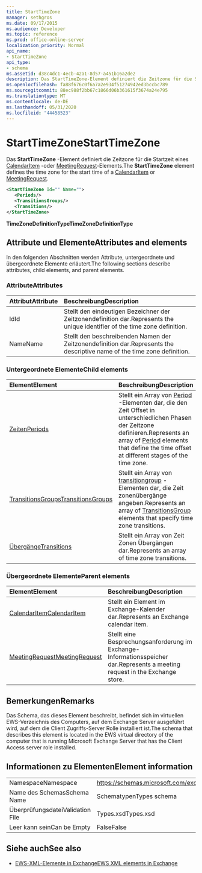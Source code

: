```yaml
---
title: StartTimeZone
manager: sethgros
ms.date: 09/17/2015
ms.audience: Developer
ms.topic: reference
ms.prod: office-online-server
localization_priority: Normal
api_name:
- StartTimeZone
api_type:
- schema
ms.assetid: d38c4dc1-4ecb-42a1-8d57-a451b16a2de2
description: Das StartTimeZone-Element definiert die Zeitzone für die Startzeit eines CalendarItem-oder MeetingRequest-Elements.
ms.openlocfilehash: fa88f676c0f6a7a2e934f51274942ed3bccbc789
ms.sourcegitcommit: 88ec988f2bb67c1866d06b361615f3674a24e795
ms.translationtype: MT
ms.contentlocale: de-DE
ms.lasthandoff: 05/31/2020
ms.locfileid: "44458523"
---
```

# <a name="starttimezone"></a><span data-ttu-id="5a170-103">StartTimeZone</span><span class="sxs-lookup"><span data-stu-id="5a170-103">StartTimeZone</span></span>

<span data-ttu-id="5a170-104">Das **StartTimeZone** -Element definiert die Zeitzone für die Startzeit eines [CalendarItem](calendaritem.md) -oder [MeetingRequest](meetingrequest.md)-Elements.</span><span class="sxs-lookup"><span data-stu-id="5a170-104">The **StartTimeZone** element defines the time zone for the start time of a [CalendarItem](calendaritem.md) or [MeetingRequest](meetingrequest.md).</span></span>
  
```xml
<StartTimeZone Id="" Name="">
   <Periods/>
   <TransitionsGroups/>
   <Transitions/>
</StartTimeZone>
```

<span data-ttu-id="5a170-105">**TimeZoneDefinitionType**</span><span class="sxs-lookup"><span data-stu-id="5a170-105">**TimeZoneDefinitionType**</span></span>

## <a name="attributes-and-elements"></a><span data-ttu-id="5a170-106">Attribute und Elemente</span><span class="sxs-lookup"><span data-stu-id="5a170-106">Attributes and elements</span></span>

<span data-ttu-id="5a170-107">In den folgenden Abschnitten werden Attribute, untergeordnete und übergeordnete Elemente erläutert.</span><span class="sxs-lookup"><span data-stu-id="5a170-107">The following sections describe attributes, child elements, and parent elements.</span></span>
  
### <a name="attributes"></a><span data-ttu-id="5a170-108">Attribute</span><span class="sxs-lookup"><span data-stu-id="5a170-108">Attributes</span></span>

|<span data-ttu-id="5a170-109">**Attribut**</span><span class="sxs-lookup"><span data-stu-id="5a170-109">**Attribute**</span></span>|<span data-ttu-id="5a170-110">**Beschreibung**</span><span class="sxs-lookup"><span data-stu-id="5a170-110">**Description**</span></span>|
|:-----|:-----|
|<span data-ttu-id="5a170-111">Id</span><span class="sxs-lookup"><span data-stu-id="5a170-111">Id</span></span>  <br/> |<span data-ttu-id="5a170-112">Stellt den eindeutigen Bezeichner der Zeitzonendefinition dar.</span><span class="sxs-lookup"><span data-stu-id="5a170-112">Represents the unique identifier of the time zone definition.</span></span>  <br/> |
|<span data-ttu-id="5a170-113">Name</span><span class="sxs-lookup"><span data-stu-id="5a170-113">Name</span></span>  <br/> |<span data-ttu-id="5a170-114">Stellt den beschreibenden Namen der Zeitzonendefinition dar.</span><span class="sxs-lookup"><span data-stu-id="5a170-114">Represents the descriptive name of the time zone definition.</span></span>  <br/> |
   
### <a name="child-elements"></a><span data-ttu-id="5a170-115">Untergeordnete Elemente</span><span class="sxs-lookup"><span data-stu-id="5a170-115">Child elements</span></span>

|<span data-ttu-id="5a170-116">**Element**</span><span class="sxs-lookup"><span data-stu-id="5a170-116">**Element**</span></span>|<span data-ttu-id="5a170-117">**Beschreibung**</span><span class="sxs-lookup"><span data-stu-id="5a170-117">**Description**</span></span>|
|:-----|:-----|
|[<span data-ttu-id="5a170-118">Zeiten</span><span class="sxs-lookup"><span data-stu-id="5a170-118">Periods</span></span>](periods.md) <br/> |<span data-ttu-id="5a170-119">Stellt ein Array von [Period](period.md) -Elementen dar, die den Zeit Offset in unterschiedlichen Phasen der Zeitzone definieren.</span><span class="sxs-lookup"><span data-stu-id="5a170-119">Represents an array of [Period](period.md) elements that define the time offset at different stages of the time zone.</span></span>  <br/> |
|[<span data-ttu-id="5a170-120">TransitionsGroups</span><span class="sxs-lookup"><span data-stu-id="5a170-120">TransitionsGroups</span></span>](transitionsgroups.md) <br/> |<span data-ttu-id="5a170-121">Stellt ein Array von [transitiongroup](transitionsgroup.md) -Elementen dar, die Zeit zonenübergänge angeben.</span><span class="sxs-lookup"><span data-stu-id="5a170-121">Represents an array of [TransitionsGroup](transitionsgroup.md) elements that specify time zone transitions.</span></span>  <br/> |
|[<span data-ttu-id="5a170-122">Übergänge</span><span class="sxs-lookup"><span data-stu-id="5a170-122">Transitions</span></span>](transitions.md) <br/> |<span data-ttu-id="5a170-123">Stellt ein Array von Zeit Zonen Übergängen dar.</span><span class="sxs-lookup"><span data-stu-id="5a170-123">Represents an array of time zone transitions.</span></span>  <br/> |
   
### <a name="parent-elements"></a><span data-ttu-id="5a170-124">Übergeordnete Elemente</span><span class="sxs-lookup"><span data-stu-id="5a170-124">Parent elements</span></span>

|<span data-ttu-id="5a170-125">**Element**</span><span class="sxs-lookup"><span data-stu-id="5a170-125">**Element**</span></span>|<span data-ttu-id="5a170-126">**Beschreibung**</span><span class="sxs-lookup"><span data-stu-id="5a170-126">**Description**</span></span>|
|:-----|:-----|
|[<span data-ttu-id="5a170-127">CalendarItem</span><span class="sxs-lookup"><span data-stu-id="5a170-127">CalendarItem</span></span>](calendaritem.md) <br/> |<span data-ttu-id="5a170-128">Stellt ein Element im Exchange-Kalender dar.</span><span class="sxs-lookup"><span data-stu-id="5a170-128">Represents an Exchange calendar item.</span></span>  <br/> |
|[<span data-ttu-id="5a170-129">MeetingRequest</span><span class="sxs-lookup"><span data-stu-id="5a170-129">MeetingRequest</span></span>](meetingrequest.md) <br/> |<span data-ttu-id="5a170-130">Stellt eine Besprechungsanforderung im Exchange-Informationsspeicher dar.</span><span class="sxs-lookup"><span data-stu-id="5a170-130">Represents a meeting request in the Exchange store.</span></span>  <br/> |
   
## <a name="remarks"></a><span data-ttu-id="5a170-131">Bemerkungen</span><span class="sxs-lookup"><span data-stu-id="5a170-131">Remarks</span></span>

<span data-ttu-id="5a170-132">Das Schema, das dieses Element beschreibt, befindet sich im virtuellen EWS-Verzeichnis des Computers, auf dem Exchange Server ausgeführt wird, auf dem die Client Zugriffs-Server Rolle installiert ist.</span><span class="sxs-lookup"><span data-stu-id="5a170-132">The schema that describes this element is located in the EWS virtual directory of the computer that is running Microsoft Exchange Server that has the Client Access server role installed.</span></span>
  
## <a name="element-information"></a><span data-ttu-id="5a170-133">Informationen zu Elementen</span><span class="sxs-lookup"><span data-stu-id="5a170-133">Element information</span></span>

|||
|:-----|:-----|
|<span data-ttu-id="5a170-134">Namespace</span><span class="sxs-lookup"><span data-stu-id="5a170-134">Namespace</span></span>  <br/> |https://schemas.microsoft.com/exchange/services/2006/types  <br/> |
|<span data-ttu-id="5a170-135">Name des Schemas</span><span class="sxs-lookup"><span data-stu-id="5a170-135">Schema Name</span></span>  <br/> |<span data-ttu-id="5a170-136">Schematypen</span><span class="sxs-lookup"><span data-stu-id="5a170-136">Types schema</span></span>  <br/> |
|<span data-ttu-id="5a170-137">Überprüfungsdatei</span><span class="sxs-lookup"><span data-stu-id="5a170-137">Validation File</span></span>  <br/> |<span data-ttu-id="5a170-138">Types.xsd</span><span class="sxs-lookup"><span data-stu-id="5a170-138">Types.xsd</span></span>  <br/> |
|<span data-ttu-id="5a170-139">Leer kann sein</span><span class="sxs-lookup"><span data-stu-id="5a170-139">Can be Empty</span></span>  <br/> |<span data-ttu-id="5a170-140">False</span><span class="sxs-lookup"><span data-stu-id="5a170-140">False</span></span>  <br/> |
   
## <a name="see-also"></a><span data-ttu-id="5a170-141">Siehe auch</span><span class="sxs-lookup"><span data-stu-id="5a170-141">See also</span></span>

- [<span data-ttu-id="5a170-142">EWS-XML-Elemente in Exchange</span><span class="sxs-lookup"><span data-stu-id="5a170-142">EWS XML elements in Exchange</span></span>](ews-xml-elements-in-exchange.md)

